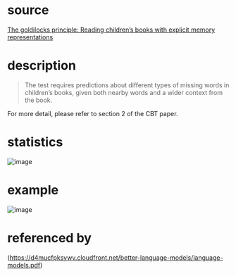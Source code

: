 # source
[The goldilocks principle: Reading children’s books with explicit memory representations](https://arxiv.org/pdf/1511.02301.pdf)
# description
>The test requires predictions about different types of missing words in children’s books, given both nearby words and a wider context from the book.

For more detail, please refer to section 2 of the CBT paper.
# statistics
![image](https://user-images.githubusercontent.com/51369075/97124333-a1980980-176a-11eb-9e26-4300a812b421.png)
# example
![image](https://user-images.githubusercontent.com/51369075/97124429-03f10a00-176b-11eb-8ad5-89b3d20e1aaf.png)
# referenced by
(https://d4mucfpksywv.cloudfront.net/better-language-models/language-models.pdf)
